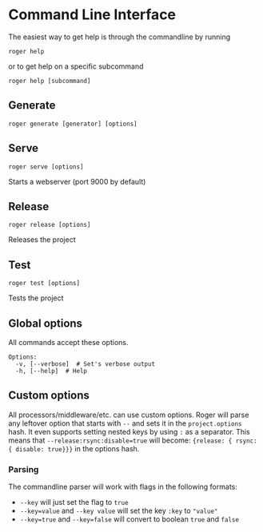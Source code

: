 # Command Line Interface

The easiest way to get help is through the commandline by running

```shell
roger help
```

or to get help on a specific subcommand

```shell
roger help [subcommand]
```

## Generate

```shell
roger generate [generator] [options]
```

## Serve

```shell
roger serve [options]
```

Starts a webserver (port 9000 by default)


## Release

```shell
roger release [options]
```

Releases the project

## Test

```shell
roger test [options]
```

Tests the project


## Global options

All commands accept these options.

```
Options:
  -v, [--verbose]  # Set's verbose output
  -h, [--help]  # Help
```

## Custom options

All processors/middleware/etc. can use custom options. Roger will parse any leftover option that starts with `--` and sets it in the `project.options` hash. It even supports setting nested keys by using `:` as a separator. This means that `--release:rsync:disable=true` will become: `{release: { rsync: { disable: true}}}` in the options hash.

### Parsing
The commandline parser will work with flags in the following formats:

* `--key` will just set the flag to `true`
* `--key=value` and `--key value` will set the key `:key` to `"value"`
* `--key=true` and `--key=false` will convert to boolean `true` and `false`